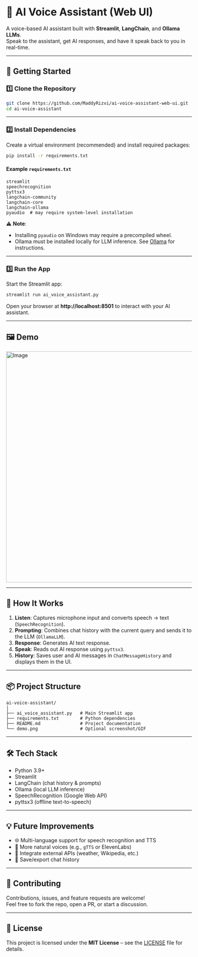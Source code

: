 # 🤖 AI Voice Assistant (Web UI)

A voice-based AI assistant built with **Streamlit**, **LangChain**, and **Ollama LLMs**.  
Speak to the assistant, get AI responses, and have it speak back to you in real-time.

---

## 🚀 Getting Started

### 1️⃣ Clone the Repository
```bash
git clone https://github.com/MaddyRizvi/ai-voice-assistant-web-ui.git
cd ai-voice-assistant
```

---

### 2️⃣ Install Dependencies
Create a virtual environment (recommended) and install required packages:
```bash
pip install -r requirements.txt
```

#### Example `requirements.txt`
```text
streamlit
speechrecognition
pyttsx3
langchain-community
langchain-core
langchain-ollama
pyaudio  # may require system-level installation
```

⚠️ **Note**:  
- Installing `pyaudio` on Windows may require a precompiled wheel.  
- Ollama must be installed locally for LLM inference. See [Ollama](https://ollama.ai/) for instructions.

---

### 3️⃣ Run the App
Start the Streamlit app:
```bash
streamlit run ai_voice_assistant.py
```
Open your browser at **http://localhost:8501** to interact with your AI assistant.

---

## 🖼️ Demo
<img width="1361" height="625" alt="Image" src="https://github.com/user-attachments/assets/e20fc657-6ca8-4274-b829-b4329431bc4f" />

---

## 🔧 How It Works
1. **Listen**: Captures microphone input and converts speech → text (`SpeechRecognition`).  
2. **Prompting**: Combines chat history with the current query and sends it to the LLM (`OllamaLLM`).  
3. **Response**: Generates AI text response.  
4. **Speak**: Reads out AI response using `pyttsx3`.  
5. **History**: Saves user and AI messages in `ChatMessageHistory` and displays them in the UI.

---

## 📦 Project Structure
```text
ai-voice-assistant/
│
├── ai_voice_assistant.py   # Main Streamlit app
├── requirements.txt        # Python dependencies
├── README.md               # Project documentation
└── demo.png                # Optional screenshot/GIF
```

---

## 🛠️ Tech Stack
- Python 3.9+  
- Streamlit  
- LangChain (chat history & prompts)  
- Ollama (local LLM inference)  
- SpeechRecognition (Google Web API)  
- pyttsx3 (offline text-to-speech)  

---

## 💡 Future Improvements
- 🌐 Multi-language support for speech recognition and TTS  
- 🎵 More natural voices (e.g., `gTTS` or ElevenLabs)  
- 🔗 Integrate external APIs (weather, Wikipedia, etc.)  
- 💾 Save/export chat history

---

## 🤝 Contributing
Contributions, issues, and feature requests are welcome!  
Feel free to fork the repo, open a PR, or start a discussion.

---

## 📜 License
This project is licensed under the **MIT License** – see the [LICENSE](LICENSE) file for details.

